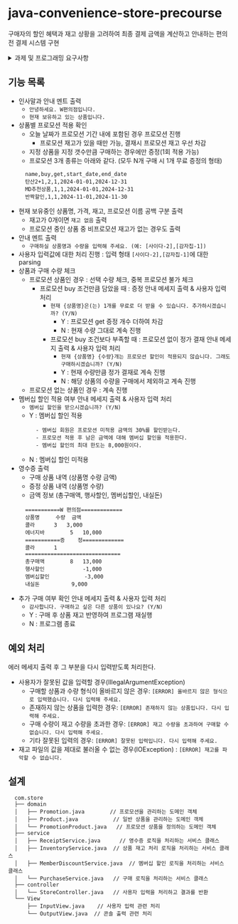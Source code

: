 # java-convenience-store-precourse
구매자의 할인 혜택과 재고 상황을 고려하여 최종 결제 금액을 계산하고 안내하는 편의전 결제 시스템 구현

<details> 
  <summary>과제 및 프로그래밍 요구사항</summary>
  
  ## 과제 요구사항
  * Git 커밋 단위는 기능 목록 단위로 추가
  * Angular JS Git Commit Message Conventions

  ## 프로그래밍 요구사항
  * JDK 21버전
  * Application main()으로 프로그래밍 시작
  * build.gradle 파일 변경 불가
  * 외부 라이브러리 사용 불가
    * camp.nextstep.edu.missionutils에서 제공하는 DateTimes 및 Console API를 사용하여 구현해야 한다.
       * 현재 날짜와 시간을 가져오려면 camp.nextstep.edu.missionutils.DateTimes의 now()를 활용한다.
       * 사용자가 입력하는 값은 camp.nextstep.edu.missionutils.Console의 readLine()을 활용한다.
  * 자바 코드 컨벤션 준수
  * 기존 파일, 패키지명 등 이동 및 이름 변경 등 불가
  
  ## 프로그래밍 요구사항 2
  * 기능 분석한 내용이 정상 작동하는지 JUnit, AssertJ를 이용해 테스트 코드로 확인
  * indent(인덴트, 들여쓰기) depth를 3이 넘지 않도록 구현한다. 2까지만 허용한다.
  * 3항 연산자를 쓰지 않는다.
  * 함수(또는 메서드)가 한 가지 일만 하도록 최대한 작게 작성
    * 함수(또는 메서드)의 길이가 15라인을 넘어가지 않도록 구현한다.
    * 함수(또는 메서드)가 한 가지 일만 잘 하도록 구현한다.
  * JUnit 5와 AssertJ를 이용하여 정리한 기능 목록이 정상적으로 작동하는지 테스트 코드로 확인
  
  ## 프로그래밍 요구사항 3
  * else 예약어를 쓰지 않는다.
  * Java Enum을 적용하여 프로그램을 구현한다.
  * 구현한 기능에 대한 단위 테스트를 작성한다. 단, UI(System.out, System.in, Scanner) 로직은 제외한다.

  ## 프로그래밍 요구사항 4
  * 함수 길이가 10을 넘지 않도록 구현, 한 가지 일만 잘 하도록 구현
  * 입출력 담당 클래스를 별도로 구현(InputView, OutputView)
  * 클래스 이름, 메소드 반환 유형, 시그니처 등은 자유롭게 수정 가능
  
</details>

## 기능 목록
- 인사말과 안내 멘트 출력
  - `안녕하세요. W편의점입니다.`
  - `현재 보유하고 있는 상품입니다.`
 - 상품별 프로모션 적용 확인
    - 오늘 날짜가 프로모션 기간 내에 포함된 경우 프로모션 진행
      - 프로모션 재고가 있을 때만 가능, 결재시 프로모션 재고 우선 차감
    - 지정 상품을 지정 갯수만큼 구매하는 경우에만 증정(1회 적용 가능)
    - 프로모션 3개 종류는 아래와 같다. (모두 N개 구매 시 1개 무료 증정의 형태)
    ```text
      name,buy,get,start_date,end_date
      탄산2+1,2,1,2024-01-01,2024-12-31
      MD추천상품,1,1,2024-01-01,2024-12-31
      반짝할인,1,1,2024-11-01,2024-11-30
    ```
- 현재 보유중인 상품명, 가격, 재고, 프로모션 이름 공백 구분 출력
  - 재고가 0개이면 `재고 없음` 출력
  - 프로모션 중인 상품 중 비프로모션 재고가 없는 경우도 출력
- 안내 멘트 출력
  - `구매하실 상품명과 수량을 입력해 주세요. (예: [사이다-2],[감자칩-1])`
- 사용자 입력값에 대한 처리 진행 : 입력 형태 `[사이다-2],[감자칩-1]`에 대한 parsing
- 상품과 구매 수량 체크
  - 프로모션 상품인 경우 : 선택 수량 체크, 중복 프로모션 불가 체크
    - 프로모션 buy 조건만큼 담았을 때 : 증정 안내 메세지 출력 & 사용자 입력 처리
      - `현재 {상품명}은(는) 1개를 무료로 더 받을 수 있습니다. 추가하시겠습니까? (Y/N)`
        - Y : 프로모션 get 증정 개수 더하여 차감
        - N : 현재 수량 그대로 계속 진행
      - 프로모션 buy 조건보다 부족할 때 : 프로모션 없이 정가 결재 안내 메세지 출력 & 사용자 입력 처리
        - `현재 {상품명} {수량}개는 프로모션 할인이 적용되지 않습니다. 그래도 구매하시겠습니까? (Y/N)`
        - Y : 현재 수량만큼 정가 결재로 계속 진행
        - N : 해당 상품의 수량을 구매에서 제외하고 계속 진행
  - 프로모션 없는 상품인 경우 : 계속 진행
- 멤버십 할인 적용 여부 안내 메세지 출력 & 사용자 입력 처리
  - `멤버십 할인을 받으시겠습니까? (Y/N)`
  - Y : 멤버십 할인 적용
    ```text
      - 멤버십 회원은 프로모션 미적용 금액의 30%를 할인받는다.
      - 프로모션 적용 후 남은 금액에 대해 멤버십 할인을 적용한다.
      - 멤버십 할인의 최대 한도는 8,000원이다.
    ``` 
  - N : 멤버십 할인 미적용
- 영수증 출력
  - 구매 상품 내역 (상품명 수량 금액)
  - 증정 상품 내역 (상품명 수량)
  - 금액 정보 (총구매액, 행사할인, 멤버십할인, 내실돈)
  ```text
    ===========W 편의점=============
    상품명		수량	금액
    콜라		3 	3,000
    에너지바 		5 	10,000
    ===========증	정=============
    콜라		1
    ==============================
    총구매액		8	13,000
    행사할인			-1,000
    멤버십할인			-3,000
    내실돈			 9,000
  ``` 
- 추가 구매 여부 확인 안내 메세지 출력 & 사용자 입력 처리
  - `감사합니다. 구매하고 싶은 다른 상품이 있나요? (Y/N)`
  - Y : 구매 후 상품 재고 반영하여 프로그램 재실행
  - N : 프로그램 종료

## 예외 처리
에러 메세지 출력 후 그 부분을 다시 입력받도록 처리한다.
- 사용자가 잘못된 값을 입력할 경우(IllegalArgumentException)
  - 구매할 상품과 수량 형식이 올바르지 않은 경우: `[ERROR] 올바르지 않은 형식으로 입력했습니다. 다시 입력해 주세요.`
  - 존재하지 않는 상품을 입력한 경우: `[ERROR] 존재하지 않는 상품입니다. 다시 입력해 주세요.`
  - 구매 수량이 재고 수량을 초과한 경우: `[ERROR] 재고 수량을 초과하여 구매할 수 없습니다. 다시 입력해 주세요.`
  - 기타 잘못된 입력의 경우: `[ERROR] 잘못된 입력입니다. 다시 입력해 주세요.`
- 재고 파일의 값을 제대로 불러올 수 없는 경우(IOException) : `[ERROR] 재고를 파악할 수 없습니다.`
   
## 설계
```text
  com.store
  ├── domain
  │   ├── Promotion.java        // 프로모션을 관리하는 도메인 객체
  │   ├── Product.java           // 일반 상품을 관리하는 도메인 객체
  │   └── PromotionProduct.java   // 프로모션 상품을 정의하는 도메인 객체
  ├── service
  │   ├── ReceiptService.java      // 영수증 로직을 처리하는 서비스 클래스
  │   ├── InventoryService.java  // 상품 재고 처리 로직을 처리하는 서비스 클래스
  │   ├── MemberDiscountService.java  // 멤버십 할인 로직을 처리하는 서비스 클래스
  │   └── PurchaseService.java   // 구매 로직을 처리하는 서비스 클래스
  ├── controller
  │   └── StoreController.java   // 사용자 입력을 처리하고 결과를 반환
  └── View
      ├── InputView.java    // 사용자 입력 관련 처리
      └── OutputView.java  // 콘솔 출력 관련 처리
```
